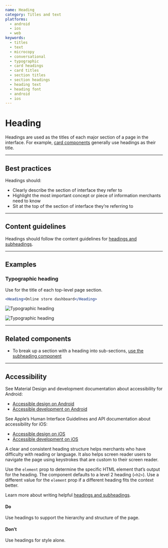 ```yaml
---
name: Heading
category: Titles and text
platforms:
  - android
  - ios
  - web
keywords:
  - titles
  - text
  - microcopy
  - conversational
  - typographic
  - card headings
  - card titles
  - section titles
  - section headings
  - heading text
  - heading font
  - android
  - ios
---
```


# Heading

Headings are used as the titles of each major section of a page in the interface. For example, [card components](https://polaris.shopify.com/components/structure/card) generally use headings as their title.

---

## Best practices

Headings should:

- Clearly describe the section of interface they refer to
- Highlight the most important concept or piece of information merchants need to know
- Sit at the top of the section of interface they’re referring to

---

## Content guidelines

Headings should follow the content guidelines for [headings and subheadings](https://polaris.shopify.com/content/actionable-language#section-headings-and-subheadings).

---

## Examples

### Typographic heading

Use for the title of each top-level page section.

```jsx
<Heading>Online store dashboard</Heading>
```

<!-- content-for: android -->

![Typographic heading](/public_images/components/Heading/android/default@2x.png)

<!-- /content-for -->

<!-- content-for: ios -->

![Typographic heading](/public_images/components/Heading/ios/default@2x.png)

<!-- /content-for -->

---

## Related components

- To break up a section with a heading into sub-sections, [use the subheading component](https://polaris.shopify.com/components/subheading)

---

## Accessibility

<!-- content-for: android -->

See Material Design and development documentation about accessibility for Android:

- [Accessible design on Android](https://material.io/design/usability/accessibility.html)
- [Accessible development on Android](https://developer.android.com/guide/topics/ui/accessibility/)

<!-- /content-for -->

<!-- content-for: ios -->

See Apple’s Human Interface Guidelines and API documentation about accessibility for iOS:

- [Accessible design on iOS](https://developer.apple.com/design/human-interface-guidelines/ios/app-architecture/accessibility/)
- [Accessible development on iOS](https://developer.apple.com/accessibility/ios/)

<!-- /content-for -->

<!-- content-for: web -->

A clear and consistent heading structure helps merchants who have difficulty with reading or language. It also helps screen reader users to navigate the page using keystrokes that are custom to their screen reader.

Use the `element` prop to determine the specific HTML element that’s output for the heading. The component defaults to a level 2 heading (`<h2>`). Use a different value for the `element` prop if a different heading fits the context better.

Learn more about writing helpful [headings and subheadings](https://polaris.shopify.com/content/actionable-language#section-headings-and-subheadings).

<!-- usageblock -->

#### Do

Use headings to support the hierarchy and structure of the page.

#### Don’t

Use headings for style alone.

<!-- end -->

<!-- /content-for -->
